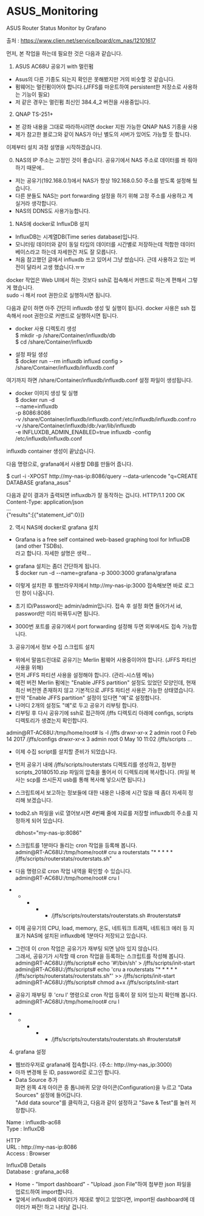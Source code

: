 # ASUS_Monitoring
ASUS Router Status Monitor by Grafano

출처 : https://www.clien.net/service/board/cm_nas/12101617


먼저, 본 작업을 하는데 필요한 것은 다음과 같습니다.

1. ASUS AC68U 공유기 with 멀린펌
- Asus의 다른 기종도 되는지 확인은 못해봤지만 거의 비슷할 것 같습니다.
- 펌웨어는 멀린펌이어야 합니다.(JFFS를 마운트하여 persistent한 저장소로 사용하는 기능이 필요)
- 저 같은 경우는 멀린펌 최신인 384.4_2 버전을 사용중입니다.
   
2. QNAP TS-251+
- 본 강좌 내용을 그대로 따라하시려면 docker 지원 가능한 QNAP NAS 기종을 사용
- 제가 참고한 블로그와 같이 NAS가 아닌 별도의 서버가 있어도 가능할 듯 합니다.

이제부터 설치 과정 설명을 시작하겠습니다.

0. NAS의 IP 주소는 고정인 것이 좋습니다. 공유기에서 NAS 주소로 데이터를 쏴 줘야 하기 때문에..
- 저는 공유기(192.168.0.1)에서 NAS가 항상 192.168.0.50 주소를 받도록 설정해 뒀습니다.
- 다른 분들도 NAS는 port forwarding 설정을 하기 위해 고정 주소를 사용하고 계실거라 생각합니다.
- NAS의 DDNS도 사용가능합니다.

1. NAS에 docker로 InfluxDB 설치
- InfluxDB는 시계열DB(Time series database)입니다.
- 모니터링 데이터와 같이 동일 타입의 데이터를 시간별로 저장하는데 적합한 데이터베이스라고 하는데
  자세한건 저도 잘 모릅니다.
- 처음 참고했던 글에서 influxdb 쓰고 있어서 그냥 썼습니다.
  근데 사용하고 있는 버전이 달라서 고생 했습니다.ㅠㅠ

docker 작업은 Web UI에서 하는 것보다 ssh로 접속해서 커맨드로 하는게 편해서 그렇게 했습니다.  
sudo -i 해서 root 권한으로 실행하시면 됩니다.

다음과 같이 하면 아주 간단히 influxdb 생성 및 실행이 됩니다.
docker 사용은 ssh 접속해서 root 권한으로 커맨드로 실행하시면 됩니다.

- docker 사용 디렉토리 생성  
$ mkdir -p /share/Container/influxdb/db  
$ cd /share/Container/influxdb  

- 설정 파일 생성  
$ docker run --rm influxdb influxd config > /share/Container/influxdb/influxdb.conf  

여기까지 하면 /share/Container/influxdb/influxdb.conf 설정 파일이 생성됩니다.  

- docker 이미지 생성 및 실행  
$ docker run -d  
      --name=influxdb  
      -p 8086:8086  
      -v /share/Container/influxdb/influxdb.conf:/etc/influxdb/influxdb.conf:ro  
      -v /share/Container/influxdb/db:/var/lib/influxdb  
      -e INFLUXDB_ADMIN_ENABLED=true 
      influxdb -config /etc/influxdb/influxdb.conf  

influxdb container 생성이 끝났습니다.

다음 명령으로, grafana에서 사용할 DB를 만들어 줍니다.  

$ curl -i -XPOST http://my-nas-ip:8086/query --data-urlencode "q=CREATE DATABASE grafana_asus"  

다음과 같이 결과가 출력되면 influxdb가 잘 동작하는 겁니다.
HTTP/1.1 200 OK  
Content-Type: application/json  
...  
{"results":[{"statement_id":0}]}  


2. 역시 NAS에 docker로 grafana 설치  
- Grafana is a free self contained web-based graphing tool for InfluxDB (and other TSDBs).  
  라고 합니다. 자세한 설명은 생략...  
 
- grafana 설치는 좀더 간단하게 됩니다.  
$ docker run -d --name=grafana -p 3000:3000 grafana/grafana  

- 이렇게 설치한 후 웹브라우저에서 http://my-nas-ip:3000 접속해보면 바로 로그인 창이 나옵니다.  
- 초기 ID/Password는 admin/admin입니다. 접속 후 설정 화면 들어가서 id, password만 미리 바꿔두시면 됩니다.  
- 3000번 포트를 공유기에서 port forwarding 설정해 두면 외부에서도 접속 가능합니다.  


3. 공유기에서 정보 수집 스크립트 설치
- 위에서 말씀드린대로 공유기는 Merlin 펌웨어 사용중이어야 합니다. (JFFS 파티션 사용을 위해)
- 먼저 JFFS 파티션 사용을 설정해야 합니다. (관리-시스템 메뉴)
- 예전 버전 Merlin 펌에는 "Enable JFFS partition" 설정도 있었던 모양인데, 현재 최신 버전엔
  존재하지 않고 기본적으로 JFFS 파티션 사용은 가능한 상태였습니다.
- 만약  "Enable JFFS partition" 설정이 있다면 "예"로 설정합니다.
- 나머디 2개의 설정도 "예"로 두고 공유기 리부팅 합니다.
- 리부팅 후 다시 공유기에 ssh로 접근하여 /jffs 디렉토리 아래에 configs, scripts 디렉토리가
  생겼는지 확인합니다.
 
admin@RT-AC68U:/tmp/home/root# ls -l /jffs
drwxr-xr-x    2 admin root             0 Feb 14  2017 /jffs/configs
drwxr-xr-x    3 admin root             0 May 10 11:02 /jffs/scripts
...

- 이제 수집 script를 설치할 준비가 되었습니다.
- 먼저 공유기 내에 /jffs/scripts/routerstats 디렉토리를 생성하고, 첨부한 scripts_20180510.zip
  파일의 압축을 풀어서 이 디렉토리에 복사합니다.
  (파일 복사는 scp를 쓰시든지 usb를 통해 복사해 넣으시면 됩니다.)
- 스크립트에서 보고하는 정보들에 대한 내용은 나중에 시간 많을 때 좀더 자세히 정리해 보겠습니다.
- todb2.sh 파일을 vi로 열어보시면 4번째 줄에 자료를 저장할 influxdb의 주소를 지정하게 되어 있습니다.
   
  dbhost="my-nas-ip:8086"  
 
- 스크립트를 1분마다 돌리는 cron 작업을 등록해 봅니다.  
admin@RT-AC68U:/tmp/home/root# cru a routerstats "* * * * * /jffs/scripts/routerstats/routerstats.sh"  

- 다음 명령으로 cron 작업 내역을 확인할 수 있습니다.  
admin@RT-AC68U:/tmp/home/root# cru l  
* * * * * /jffs/scripts/routerstats/routerstats.sh #routerstats#  

- 이제 공유기의 CPU, load, memory, 온도, 네트워크 트래픽, 네트워크 에러 등 지표가 NAS에 설치된 influxdb에 1분마다 저장되고 있습니다.
- 그런데 이 cron 작업은 공유기가 재부팅 되면 남아 있지 않습니다.  
  그래서, 공유기가 시작할 때 cron 작업을 등록하는 스크립트를 작성해 봅니다.  
admin@RT-AC68U:/jffs/scripts# echo '#!/bin/sh' > /jffs/scripts/init-start  
admin@RT-AC68U:/jffs/scripts# echo 'cru a routerstats "* * * * * /jffs/scripts/routerstats/routerstats.sh"' >> /jffs/scripts/init-start  
admin@RT-AC68U:/jffs/scripts# chmod a+x /jffs/scripts/init-start  

- 공유기 재부팅 후 'cru l' 명령으로 cron 작업 등록이 잘 되어 있는지 확인해 봅니다.  
admin@RT-AC68U:/tmp/home/root# cru l  
* * * * * /jffs/scripts/routerstats/routerstats.sh #routerstats#  


4. grafana 설정
- 웹브라우저로 grafana에 접속합니다. (주소: http://my-nas_ip:3000)  
- 아까 변경해 둔 ID, password로 로그인 합니다.  
- Data Source 추가  
  화면 왼쪽 4개 아이콘 중 톱니바퀴 모양 아이콘(Configuration)을 누르고 "Data Sources" 설정에 들어갑니다.  
  "Add data source"를 클릭하고, 다음과 같이 설정하고 "Save & Test"를 눌러 저장합니다.  
  
Name : influxdb-ac68  
Type : InfluxDB  
  
HTTP  
URL : http://my-nas-ip:8086  
Access : Browser  
  
InfluxDB Details  
Database : grafana_ac68  

- Home - "Import dashboard" - "Upload .json File"하여 첨부한 json 파일을 업로드하여 import합니다.  
- 앞에서 influxdb에 데이터가 제대로 쌓이고 있었다면, import된 dashboard에 데이터가 짜잔! 하고 나타날 겁니다.  


